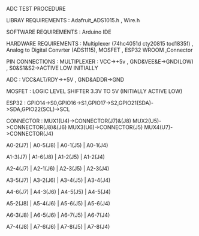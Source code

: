 ADC TEST PROCEDURE 

LIBRAY REQUIREMENTS : Adafruit_ADS1015.h  ,  Wire.h

SOFTWARE REQUIREMENTS : Arduino IDE

HARDWARE REQUIREMENTS : Multiplexer (74hc4051d cty20815 tod1835f) , Analog to Digital Convrter (ADS1115), MOSFET , ESP32 WROOM ,Connector

PIN CONNECTIONS : MULTIPLEXER : VCC->+5v , GND&VEE&E->GND(LOW) , S0&S1&S2->ACTIVE LOW INITIALLY 

ADC         : VCC&ALT/RDY->+5V  , GND&ADDR->GND

MOSFET      : LOGIC LEVEL SHIFTER 3.3V TO 5V (INITIALLY ACTIVE LOW) 

ESP32       : GPIO14->S0,GPIO16->S1,GPIO17->S2,GPIO21(SDA)->SDA,GPIO22(SCL)->SCL 

CONNECTOR   :
MUX1(U4)->CONNECTOR(J7)&(J8)            MUX2(U5)->CONNECTOR(J8)&(J6)            MUX3(U6)->CONNECTOR(J5)          MUX4(U7)->CONNECTOR(J4)

A0-2(J7)               |                 A0-5(J8)           |                       A0-1(J5)            |              A0-1(J4)

A1-3(J7)               |                A1-6(J8)            |                      A1-2(J5)             |            A1-2(J4)   

A2-4(J7)               |                A2-1(J6)            |                      A2-3(J5)             |            A2-3(J4)              

A3-5(J7)               |                A3-2(J6)            |                       A3-4(J5)            |             A3-4(J4)

A4-6(J7)               |                A4-3(J6)            |                       A4-5(J5)            |             A4-5(J4)     

A5-2(J8)               |                A5-4(J6)            |                      A5-6(J5)             |             A5-6(J4)        

A6-3(J8)               |                A6-5(J6)            |                       A6-7(J5)            |             A6-7(J4)                         

A7-4(J8)               |                A7-6(J6)             |                      A7-8(J5)            |             A7-8(J4)            



